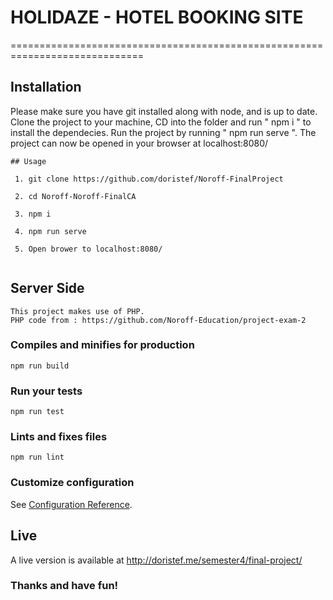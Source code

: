 # HOLIDAZE - HOTEL BOOKING SITE

=============================================================================

Installation
---

Please make sure you have git installed along with node, and is up to date.
Clone the project to your machine, 
CD into the folder and run " npm i " to install the dependecies.
Run the project by running " npm run serve ". 
The project can now be opened in your browser at localhost:8080/

```
## Usage

 1. git clone https://github.com/doristef/Noroff-FinalProject
 
 2. cd Noroff-Noroff-FinalCA
 
 3. npm i
 
 4. npm run serve
 
 5. Open brower to localhost:8080/
 
```
## Server Side
```
This project makes use of PHP.
PHP code from : https://github.com/Noroff-Education/project-exam-2
```

### Compiles and minifies for production
```
npm run build
```

### Run your tests
```
npm run test
```

### Lints and fixes files
```
npm run lint
```

### Customize configuration
See [Configuration Reference](https://cli.vuejs.org/config/).


Live
---

A live version is available at http://doristef.me/semester4/final-project/

### Thanks and have fun!